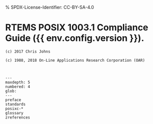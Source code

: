 % SPDX-License-Identifier: CC-BY-SA-4.0

# RTEMS POSIX 1003.1 Compliance Guide ({{ env.config.version }}).

```{topic} Copyrights and License
(c) 2017 Chris Johns

(c) 1988, 2018 On-Line Applications Research Corporation (OAR)
```

```{include} ../../common/license.md
```

```{include} ../../common/header.md
```

```{toctree}
---
maxdepth: 5
numbered: 4
glob:
---
preface
standards
posixc-*
glossary
zreferences
```
